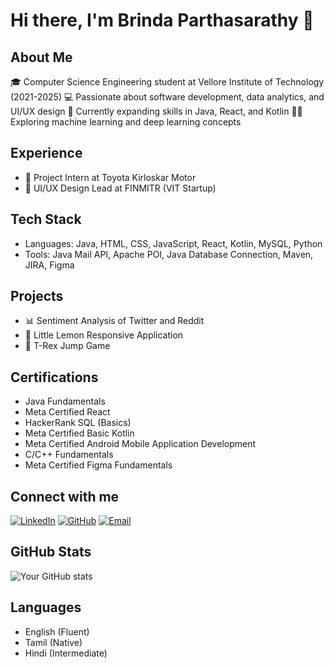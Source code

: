 # Hi there, I'm Brinda Parthasarathy 👋

## About Me
🎓 Computer Science Engineering student at Vellore Institute of Technology (2021-2025)
💻 Passionate about software development, data analytics, and UI/UX design
🌱 Currently expanding skills in Java, React, and Kotlin
👩‍💻 Exploring machine learning and deep learning concepts

## Experience
- 🚗 Project Intern at Toyota Kirloskar Motor
- 🎨 UI/UX Design Lead at FINMITR (VIT Startup)

## Tech Stack
- Languages: Java, HTML, CSS, JavaScript, React, Kotlin, MySQL, Python
- Tools: Java Mail API, Apache POI, Java Database Connection, Maven, JIRA, Figma

## Projects
- 📊 Sentiment Analysis of Twitter and Reddit
- 📱 Little Lemon Responsive Application
- 🦖 T-Rex Jump Game

## Certifications
- Java Fundamentals
- Meta Certified React
- HackerRank SQL (Basics)
- Meta Certified Basic Kotlin
- Meta Certified Android Mobile Application Development
- C/C++ Fundamentals
- Meta Certified Figma Fundamentals

## Connect with me
[![LinkedIn](https://img.shields.io/badge/-LinkedIn-0077B5?style=flat-square&logo=LinkedIn&logoColor=white)](https://www.linkedin.com/in/brinda-parthasarathy)
[![GitHub](https://img.shields.io/badge/-GitHub-181717?style=flat-square&logo=GitHub&logoColor=white)](https://github.com/brinda06)
[![Email](https://img.shields.io/badge/-Email-D14836?style=flat-square&logo=Gmail&logoColor=white)](mailto:brindaparthasarathy06@gmail.com)

## GitHub Stats
![Your GitHub stats](https://github-readme-stats.vercel.app/api?username=brinda06&show_icons=true&theme=radical)

## Languages
- English (Fluent)
- Tamil (Native)
- Hindi (Intermediate)
